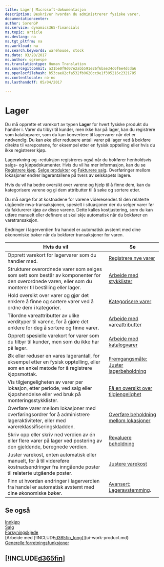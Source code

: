 ```yaml
---
title: Lager| Microsoft-dokumentasjon
description: Beskriver hvordan du administrerer fysiske varer.
documentationcenter: 
author: SorenGP
ms.service: dynamics365-financials
ms.topic: article
ms.devlang: na
ms.tgt_pltfrm: na
ms.workload: na
ms.search.keywords: warehouse, stock
ms.date: 03/28/2017
ms.author: sgroespe
ms.translationtype: Human Translation
ms.sourcegitcommit: a31be0f9d07e2abb591e26f6bae34c6f6e4dcda6
ms.openlocfilehash: b53cae82cfa532fb0620cc9e1f305216c2321785
ms.contentlocale: nb-no
ms.lasthandoff: 05/04/2017

---
```


# <a name="inventory"></a>Lager
Du må opprette et varekort av typen **Lager** for hvert fysiske produkt du handler i. Varer du tilbyr til kunder, men ikke har på lager, kan du registrere som katalogvarer, som du kan konvertere til lagervarer når det er nødvendig. Du kan øke eller redusere antall varer på lager ved å bokføre direkte til varepostene, for eksempel etter en fysisk opptelling eller hvis du ikke registrerer kjøp.

Lagerøkning og -reduksjon registreres også når du bokfører henholdsvis salgs- og kjøpsdokumenter. Hvis du vil ha mer informasjon, kan du se [Registrere kjøp](purchasing-how-record-purchases.md), [Selge produkter](sales-how-sell-products.md) og [Fakturere salg](sales-how-invoice-sales.md). Overføringer mellom lokasjoner endrer lagerantallene på tvers av selskapets lagere.   

Hvis du vil ha bedre oversikt over varene og hjelp til å finne dem, kan du kategorisere varene og gi dem attributter til å søke og sortere etter.

Du må sørge for at kostnadene for varene videresendes til den relaterte utgående mva-transaksjonen, spesielt i situasjoner der du selger varer før du fakturerer kjøp av disse varene. Dette kalles kostjustering, som du kan utføre manuelt eller definere at skal skje automatisk når du bokfører en varetransaksjon.

Endringer i lagerverdien fra handel er automatisk avstemt med dine økonomiske bøker når du bokfører transaksjoner for varen.

|Hvis du vil |Se |
|---|----|
|Opprett varekort for lagervarer som du handler med.|[Registrere nye varer](inventory-how-register-new-items.md)|
|Strukturer overordnede varer som selges som sett som består av komponenter for den overordnede varen, eller som du monterer til bestilling eller lager.|[Arbeide med stykklister](inventory-how-work-BOMs.md)|
|Hold oversikt over varer og gjør det enklere å finne og sortere varer ved å ordne dem i kategorier.|[Kategorisere varer](inventory-how-categorize-items.md)|
|Tilordne vareattributter av ulike verdityper til varene, for å gjøre det enklere for deg å sortere og finne varer.|[Arbeide med vareattributter](inventory-how-work-item-attributes.md)|
|Opprett spesielle varekort for varer som du tilbyr til kunder, men som du ikke har på lager.|[Arbeide med katalogvarer](inventory-how-work-nonstock-items.md)|
|Øk eller reduser en vares lagerantall, for eksempel etter en fysisk opptelling, eller som en enkel metode for å registrere kjøpsmottak.|[Fremgangsmåte: Juster lagerbeholdning](inventory-how-adjust-inventory.md)|
|Vis tilgjengeligheten av varer per lokasjon, etter periode, ved salg eller kjøpshendelse eller ved bruk på monteringsstykklister.|[Få en oversikt over tilgjengelighet](inventory-how-availability-overview.md)|
|Overføre varer mellom lokasjoner med overføringsordrer for å administrere lageraktiviteter, eller med varereklassifiseringskladden.|[Overføre beholdning mellom lokasjoner](inventory-how-transfer-between-locations.md)|
|Skriv opp eller skriv ned verdien av én eller flere varer på lager ved postering av den gjeldende, beregnede verdien.|[Revaluere beholdning](inventory-how-revalue-inventory.md)|
|Juster varekost, enten automatisk eller manuelt, for å til videreføre kostnadsendringer fra inngående poster til relaterte utgående poster.|[Justere varekost](inventory-how-adjust-item-costs.md)|
|Finn ut hvordan endringer i lagerverdien fra handel er automatisk avstemt med dine økonomiske bøker.|[Avansert: Lageravstemming](advanced-inventory-reconciliation.md).|

## <a name="see-also"></a>Se også  
[Innkjøp](purchasing-manage-purchasing.md)  
[Salg](sales-manage-sales.md)    
[Forsyningskjede](madeira-supply-chain.md)  
[Arbeide med [!INCLUDE[d365fin_long](includes/d365fin_long_md.md)]](ui-work-product.md)  
[Generelle forretningsfunksjoner](ui-across-business-areas.md)

## [!INCLUDE[d365fin](includes/free_trial_md.md)]
